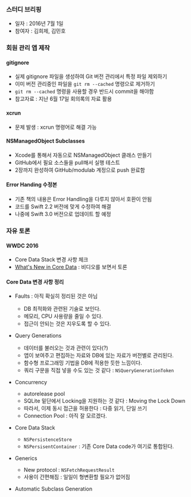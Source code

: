 ### 스터디 브리핑

* 일자 : 2016년 7월 1일
* 참여자 : 김희제, 김민호

### 회원 관리 앱 제작

#### gitignore

* 실제 gitignore 파일을 생성하여 Git 버전 관리에서 특정 파일 제외하기
* 이미 버전 관리중인 파일을 `git rm --cached` 명령으로 제거하기
* `git rm --cached` 명령을 사용할 경우 반드시 commit을 해야함
* 참고자료 : 지난 6월 17일 회의록의 자료 활용

#### xcrun

* 문제 발생 : xcrun 명령어로 해결 가능

#### NSManagedObject Subclasses

* Xcode를 통해서 자동으로 NSManagedObject 클래스 만들기
* GitHub에서 필요 소스들을 pull해서 실행 테스트
* 2장까지 완성하여 GitHub/modulab 계정으로 push 완료함

#### Error Handing 수정본

* 기존 책의 내용은 Error Handling을 다루지 않아서 호환이 안됨
* 코드를 Swift 2.2 버전에 맞게 수정하여 해결
* 나중에 Swift 3.0 버전으로 업데이트 할 예정

### 자유 토론

#### WWDC 2016

* Core Data Stack 변경 사항 체크
* [What's New in Core Data](https://developer.apple.com/videos/play/wwdc2016/242/) : 비디오를 보면서 토론

#### Core Data 변경 사항 정리

* Faults : 아직 확실히 정리된 것은 아님
	* DB 최적화와 관련된 기술로 보인다. 
	* 메모리, CPU 사용량을 줄일 수 있다. 
	* 접근이 안되는 것은 지우도록 할 수 있다.
	
* Query Generations
	* 데이터를 불러오는 것과 관련이 있다(?) 
	* 앱이 보여주고 편집하는 자료와 DB에 있는 자료가 버전별로 관리된다.
	* 함수형 프로그래밍 기법을 DB에 적용한 듯한 느낌이다.
	* 쿼리 구문을 직접 넣을 수도 있는 것 같다 : `NSQueryGenerationToken`
	
* Concurrency
	* autorelease pool 
	* SQLite 밑단에서 Locking을 지원하는 것 같다 : Moving the Lock Down
	* 따라서, 이제 동시 접근을 허용한다 : 다중 읽기, 단일 쓰기
	* Connection Pool : 아직 잘 모르겠다.
	
* Core Data Stack
	* `NSPersistenceStore`
	* `NSPersisentContainer` : 기존 Core Data code가 여기로 통합된다.
	
* Generics
	* New protocol : `NSFetchRequestResult`
	* 사용이 간편해짐 : 일일이 형변환할 필요가 없어짐

* Automatic Subclass Generation  
